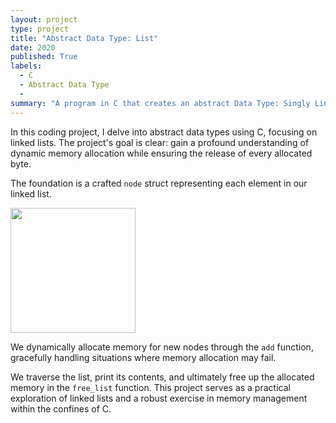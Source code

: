 ```yaml
---
layout: project
type: project
title: "Abstract Data Type: List"
date: 2020
published: True
labels:
  - C
  - Abstract Data Type
  - 
summary: "A program in C that creates an abstract Data Type: Singly Linked List."
---
```

In this coding project, I delve into abstract data types using C, focusing on linked lists. The project's goal is clear: gain a profound understanding of dynamic memory allocation while ensuring the release of every allocated byte.

The foundation is a crafted `node` struct representing each element in our linked list.

<img width="200px" src = ".../img/struct.png" class="img-thumbnail" img>

We dynamically allocate memory for new nodes through the `add` function, gracefully handling situations where memory allocation may fail.

We traverse the list, print its contents, and ultimately free up the allocated memory in the `free_list` function. This project serves as a practical exploration of linked lists and a robust exercise in memory management within the confines of C. 

